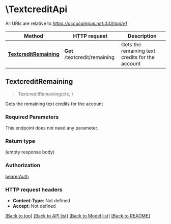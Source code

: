 # \TextcreditApi

All URIs are relative to *https://accucampus.net:443/api/v1*

Method | HTTP request | Description
------------- | ------------- | -------------
[**TextcreditRemaining**](TextcreditApi.md#TextcreditRemaining) | **Get** /textcredit/remaining | Gets the remaining text credits for the account



## TextcreditRemaining

> TextcreditRemaining(ctx, )

Gets the remaining text credits for the account

### Required Parameters

This endpoint does not need any parameter.

### Return type

 (empty response body)

### Authorization

[bearerAuth](../README.md#bearerAuth)

### HTTP request headers

- **Content-Type**: Not defined
- **Accept**: Not defined

[[Back to top]](#) [[Back to API list]](../README.md#documentation-for-api-endpoints)
[[Back to Model list]](../README.md#documentation-for-models)
[[Back to README]](../README.md)

